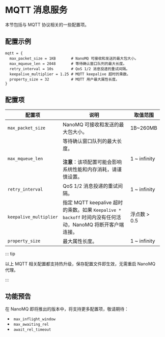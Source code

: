 # MQTT 消息服务

本节包括与 MQTT 协议相关的一些配置项。

## **配置示例**

```hcl
mqtt = {
  max_packet_size = 1KB       # NanoMQ 可接收和发送的最大包大小。
  max_mqueue_len = 2048       # 等待确认窗口队列的最大长度。
  retry_interval = 10s        # QoS 1/2 消息投递的重试间隔。
  keepalive_multiplier = 1.25 # MQTT keepalive 超时的乘数。 
  property_size = 32          # MQTT 用户最大属性长度。
}
```

## **配置项**

| 配置项     | 说明                                                  | 取值范围      |
| ---------------------- | ------------------------------------------------------------ | ---------------- |
| `max_packet_size`      | NanoMQ 可接收和发送的最大包大小。 | 1B~260MB |
| `max_mqueue_len`       | 等待确认窗口队列的最大长度。 <br /><br />**注意**：该项配置可能会影响系统性能和内存消耗，请谨慎设置。 | 1 ~ infinity     |
| `retry_interval`       | QoS 1/2 消息投递的重试间隔。 | 1 ~ infinity     |
| `keepalive_multiplier` | 指定 MQTT keepalive 超时的乘数。如果 `Keepalive * backoff` 时间内没有任何活动，NanoMQ 将断开客户端连接。 | 浮点数 > 0.5      |
| `property_size`        | 最大属性长度。 | 1 ~ infinity     |

::: tip

以上 MQTT 相关配置都支持热升级，保存配置文件即生效，无需重启 NanoMQ 代理。

:::

## 功能预告

在 NanoMQ 即将推出的版本中，将支持更多配置项，敬请期待：

- ​    `max_inflight_window`
- ​    `max_awaiting_rel`
- ​    `await_rel_timeout`


